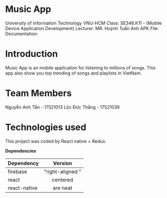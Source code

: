 # Music App
University of Information Technology VNU-HCM
Class: SE346.K11 - (Mobile Device Application Development)
Lecturer: MR. Huỳnh Tuấn Anh
APK File: 
Documentation:

# Introduction
Music App is an mobile application for listening to millions of songs. This app also show you top trending of songs and playlists in VietNam.

# Team Members
Nguyễn Anh Tấn - 17521013
Lộc Đức Thắng - 17521039

# Technologies used
This project was coded by React native + Redux.

**Dependencies**

| Dependency        | Version           |
| ------------- |:-------------:|
| firebase      | "right-aligned "|
| react      | centered      |
| react-native | are neat      |

